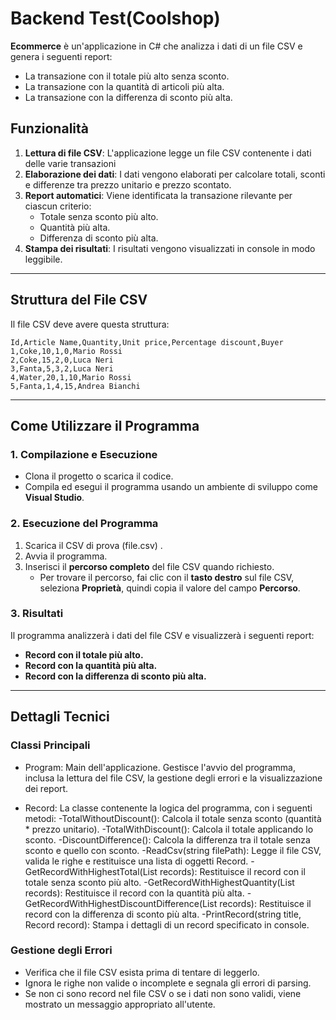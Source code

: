 # Backend Test(Coolshop)

**Ecommerce** è un'applicazione in C# che analizza i dati di un file CSV e genera i seguenti report:
- La transazione con il totale più alto senza sconto.  
- La transazione con la quantità di articoli più alta.  
- La transazione con la differenza di sconto più alta.  

## Funzionalità
1. **Lettura di file CSV**: L'applicazione legge un file CSV contenente i dati delle varie transazioni
2. **Elaborazione dei dati**: I dati vengono elaborati per calcolare totali, sconti e differenze tra prezzo unitario e prezzo scontato.  
3. **Report automatici**: Viene identificata la transazione rilevante per ciascun criterio:  
   - Totale senza sconto più alto.  
   - Quantità più alta.  
   - Differenza di sconto più alta.  
4. **Stampa dei risultati**: I risultati vengono visualizzati in console in modo leggibile.  

---

## Struttura del File CSV
Il file CSV deve avere questa struttura:  
```csv
Id,Article Name,Quantity,Unit price,Percentage discount,Buyer
1,Coke,10,1,0,Mario Rossi
2,Coke,15,2,0,Luca Neri
3,Fanta,5,3,2,Luca Neri
4,Water,20,1,10,Mario Rossi
5,Fanta,1,4,15,Andrea Bianchi
```
---

## Come Utilizzare il Programma

### 1. Compilazione e Esecuzione
- Clona il progetto o scarica il codice.  
- Compila ed esegui il programma usando un ambiente di sviluppo come **Visual Studio**.  

### 2. Esecuzione del Programma
1. Scarica il CSV di prova (file.csv) .  
2. Avvia il programma.  
3. Inserisci il **percorso completo** del file CSV quando richiesto.  
   - Per trovare il percorso, fai clic con il **tasto destro** sul file CSV, seleziona **Proprietà**, quindi copia il valore del campo **Percorso**.  

### 3. Risultati
Il programma analizzerà i dati del file CSV e visualizzerà i seguenti report:  
- **Record con il totale più alto.**  
- **Record con la quantità più alta.**  
- **Record con la differenza di sconto più alta.**  

---

## Dettagli Tecnici

### Classi Principali

- Program: Main dell'applicazione. Gestisce l'avvio del programma, inclusa la lettura del file CSV, la gestione degli errori e la visualizzazione dei report.

- Record: La classe contenente la logica del programma, con i seguenti metodi:
   -TotalWithoutDiscount(): Calcola il totale senza sconto (quantità * prezzo unitario).
   -TotalWithDiscount(): Calcola il totale applicando lo sconto.
   -DiscountDifference(): Calcola la differenza tra il totale senza sconto e quello con sconto.
   -ReadCsv(string filePath): Legge il file CSV, valida le righe e restituisce una lista di oggetti Record.
   -GetRecordWithHighestTotal(List<Record> records): Restituisce il record con il totale senza sconto più alto.
   -GetRecordWithHighestQuantity(List<Record> records): Restituisce il record con la quantità più alta.
   -GetRecordWithHighestDiscountDifference(List<Record> records): Restituisce il record con la differenza di sconto più alta.
   -PrintRecord(string title, Record record): Stampa i dettagli di un record specificato in console.

### Gestione degli Errori
- Verifica che il file CSV esista prima di tentare di leggerlo.
- Ignora le righe non valide o incomplete e segnala gli errori di parsing.
- Se non ci sono record nel file CSV o se i dati non sono validi, viene mostrato un messaggio appropriato all'utente.





